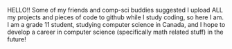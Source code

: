 HELLO!!
Some of my friends and comp-sci buddies suggested I upload ALL my projects and pieces of code to github while I study coding, so here I am. I am a grade 11 student, studying computer science in Canada, 
and I hope to develop a career in computer science (specifically math related stuff) in the future!
